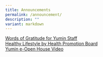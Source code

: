 ```yaml
---
title: Announcements
permalink: /announcement/
description: ""
variant: markdown
---
```

[Words of Gratitude for Yumin Staff](/words-of-gratitude-for-yumin-staff)<br>
[Healthy Lifestyle by Health Promotion Board](/health-promotion-board)<br>
[Yumin e-Open House Video](https://www.youtube.com/watch?v=RWlPX4ma044)<br>